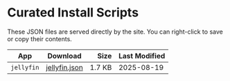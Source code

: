# Curated Install Scripts
These JSON files are served directly by the site. You can right-click to save or copy their contents.

| App | Download | Size | Last Modified |
|---|---|---:|---|
| `jellyfin` | [jellyfin.json](/install-scripts/jellyfin.json) | 1.7 KB | 2025-08-19 |